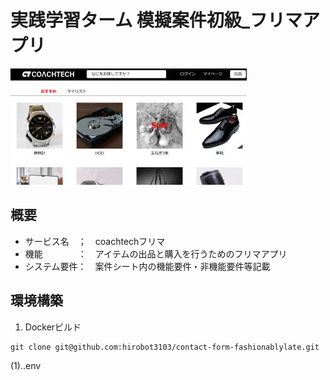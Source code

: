 # 実践学習ターム 模擬案件初級_フリマアプリ 

<img src='./doc/img/topimg.jpg'> 
 
## 概要 
- サービス名　；　coachtechフリマ
- 機能　　　　：　アイテムの出品と購入を行うためのフリマアプリ
- システム要件：　案件シート内の機能要件・非機能要件等記載
 
 
## 環境構築  
1. Dockerビルド
```
git clone git@github.com:hirobot3103/contact-form-fashionablylate.git
```
  (1)..env
  



